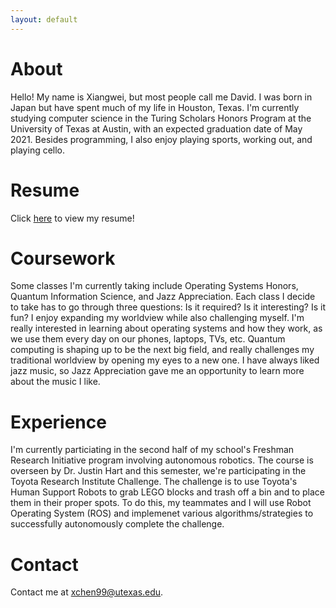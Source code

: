 ```yaml
---
layout: default
---
```

# About
Hello! My name is Xiangwei, but most people call me David. I was born in Japan but have spent much of my life in Houston, Texas. I'm currently studying
computer science in the Turing Scholars Honors Program at the University of Texas at Austin, with an expected graduation date of May 2021. Besides programming,
I also enjoy playing sports, working out, and playing cello.

# Resume
Click [here](resume.pdf) to view my resume!

# Coursework
Some classes I'm currently taking include Operating Systems Honors, Quantum Information Science, and Jazz Appreciation. Each class I decide to take has to go
through three questions: Is it required? Is it interesting? Is it fun? I enjoy expanding my worldview while also challenging myself. I'm really interested in
learning about operating systems and how they work, as we use them every day on our phones, laptops, TVs, etc. Quantum computing is shaping up to be the next
big field, and really challenges my traditional worldview by opening my eyes to a new one. I have always liked jazz music, so Jazz Appreciation gave me an
opportunity to learn more about the music I like.

# Experience
I'm currently particiating in the second half of my school's Freshman Research Initiative program involving autonomous robotics. The course is overseen by Dr.
Justin Hart and this semester, we're participating in the Toyota Research Institute Challenge. The challenge is to use Toyota's Human Support Robots to grab
LEGO blocks and trash off a bin and to place them in their proper spots. To do this, my teammates and I will use Robot Operating System (ROS) and implemenet
various algorithms/strategies to successfully autonomously complete the challenge.

# Contact
Contact me at [xchen99@utexas.edu](mailto:xchen99@utexas.edu).


